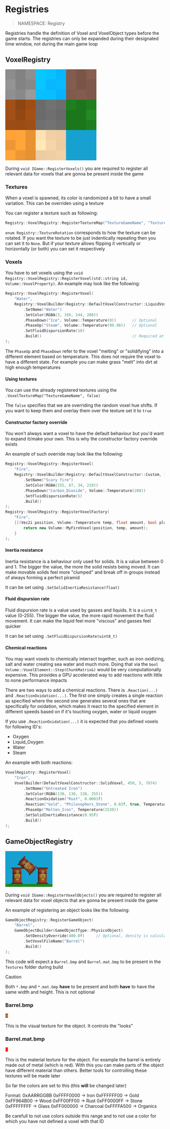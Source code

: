 # Registries

> NAMESPACE: Registry

Registries handle the definition of Voxel and VoxelObject types before the game starts. The registries can only be expanded during their designated time window, not during the main game loop

## VoxelRegistry

<img src="images/voxels.png" alt="Voxel types" title="Different voxels registered to the registry" width="288">

During `void IGame::RegisterVoxels()` you are required to register all relevant data for voxels that are gonna be present inside the game

### Textures

When a voxel is spawned, its color is randomized a bit to have a small variation. This can be overriden using a texture

You can register a texture such as following:

```cpp
Registry::VoxelRegistry::RegisterTextureMap("TextureGameName", "TextureFileNameOrPath", Registry::TextureRotation::Any);
```

`enum Registry::TextureRotation` corresponds to how the texture can be rotated. If you want the texture to be just indentically repeating then you can set it to `None`. But if your texture allows flipping it vertically or horizontally (or both) you can set it respectively

### Voxels

You have to set voxels using the `void Registry::VoxelRegistry::RegisterVoxel(std::string id, Volume::VoxelProperty)`. An example may look like the following:

```cpp
Registry::VoxelRegistry::RegisterVoxel(
    "Water",
    Registry::VoxelBuilder(Registry::DefaultVoxelConstructor::LiquidVoxel, 4186, 0.6f, 2)
        .SetName("Water")
        .SetColor(RGBA(3, 169, 244, 200))
        .PhaseDown("Ice", Volume::Temperature(0))       // Optional
        .PhaseUp("Steam", Volume::Temperature(99.98))   // Optional
        .SetFluidDispursionRate(10)
        .Build()                                        // Required at the end of `Registry::VoxelBuilder`
);
```

The `PhaseUp` and `PhaseDown` refer to the voxel "melting" or "solidifying" into a different element based on temperature. This does not require the voxel to have a different state. For example you can make grass "melt" into dirt at high enough temperatures

#### Using textures

You can use the already registered textures using the `.VoxelTextureMap("TextureGameName", false)`

The `false` specifies that we are overriding the random voxel hue shifts. If you want to keep them and overlay them over the texture set it to `true`

#### Constructor factory override

You won't always want a voxel to have the default behaviour but you'd want to expand it/make your own. This is why the constructor factory override exists

An example of such override may look like the following:

```cpp
Registry::VoxelRegistry::RegisterVoxel(
    "Fire",
    Registry::VoxelBuilder(Registry::DefaultVoxelConstructor::Custom, 100, 0.4, 1)
        .SetName("Scary fire")
        .SetColor(RGBA(255, 87, 34, 210))
        .PhaseDown("Carbon_Dioxide", Volume::Temperature(200))
        .SetFluidDispursionRate(5)
        .Build()
);
Registry::VoxelRegistry::RegisterVoxelFactory(
    "Fire",
    [](Vec2i position, Volume::Temperature temp, float amount, bool placeUnmovableSolids) {
        return new Volume::MyFireVoxel(position, temp, amount);
    }
);
```

#### Inertia resistance

Inertia resistance is a behaviour only used for solids. It is a value between 0 and 1. The bigger the value, the more the solid resists being moved. It can make movable solids feel more "clumped" and break off in groups instead of always forming a perfect piramid

It can be set using `.SetSolidInertiaResistance(float)`

#### Fluid dispursion rate

Fluid dispursion rate is a value used by gasses and liquids. It is a `uint8_t` value (0-255). The bigger the value, the more rapid movement the fluid movement. It can make the liquid feel more "viscous" and gasses feel quicker

It can be set using `.SetFluidDispursionRate(uint8_t)`

#### Chemical reactions

You may want voxels to chemically interract together, such as iron oxidizing, salt and water creating sea water and much more. Doing that via the `bool Volume::VoxelElement::Step(ChunkMatrix&)` would be very computationally expensive. This provides a GPU accelerated way to add reactions with little to none performance impacts

There are two ways to add a chemical reactions. There is `.Reaction(...)` and `.ReactionOxidation(...)`. The first one simply creates a single reaction as specified where the second one generates several ones that are specifically for oxidation, which makes it react to the specified element in different speeds based on if it's touching oxygen, water or liquid oxygen

If you use `.ReactionOxidation(...)` it is expected that you defined voxels for following ID's:
- Oxygen
- Liquid_Oxygen
- Water
- Steam

An example with both reactions:

```cpp
VoxelRegistry::RegisterVoxel(
    "Iron",
    VoxelBuilder(DefaultVoxelConstructor::SolidVoxel, 450, 5, 7874)
        .SetName("Untreated Iron")
        .SetColor(RGBA(130, 130, 130, 255))
        .ReactionOxidation("Rust", 0.0001f)
        .Reaction("Gold", "Philosophers_Stone", 0.03f, true, Temperature(100))
        .PhaseUp("Molten_Iron", Temperature(1538))
        .SetSolidInertiaResistance(0.95f)
        .Build()
);
```

## GameObjectRegistry

<img src="images/voxelobjects.png" alt="Voxel Objects" title="Voxel objects registered to the registry" width="149">

During `void IGame::RegisterVoxelObjects()` you are required to register all relevant data for voxel objects that are gonna be present inside the game

An example of registering an object looks like the following:

```cpp
GameObjectRegistry::RegisterGameObject(
    "Barrel",
    GameObjectBuilder(GameObjectType::PhysicsObject)
        .SetDensityOverride(400.0f)     // Optional, density is calculated automatically when not overriden
        .SetVoxelFileName("Barrel")
        .Build()
);
```

This code will expect a `Barrel.bmp` and `Barrel.mat.bmp` to be present in the `Textures` folder during build

> [!CAUTION]  
> Both `*.bmp` and `*.mat.bmp` **have** to be present and both **have** to have the same width and height. This is not optional

### Barrel.bmp

<img src="../Games/Game/Sources/Objects/Barrel.bmp" alt="Barrel visual texture">

This is the visual texture for the object. It controls the "looks"

### Barrel.mat.bmp

<img src="../Games/Game/Sources/Objects/Barrel.mat.bmp" alt="Barrel visual texture">

This is the material texture for the object. For example the barrel is entirely made out of metal (which is red). With this you can make parts of the object have different material than others. Better tools for controlling these textures will be made later

So far the colors are set to this (this **will** be changed later)

Format: 0xAARRGGBB
0xFFFF0000 -> Iron
0xFFFFFF00 -> Gold
0xFF964B00 -> Wood
0xFF00FF00 -> Rust
0xFF0000FF -> Stone
0xFFFFFFFF -> Glass
0xFF000000 -> Charcoal
0xFFFFA500 -> Organics

Be carefull to not use colors outside this range and to not use a color for which you have not defined a voxel with that ID
